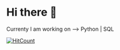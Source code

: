 # Hi there :bug:

Currenty I am working on --> Python | SQL

[![HitCount](http://hits.dwyl.com/afrinjahan/{project}.svg)](http://hits.dwyl.com/afrinjahan/{project})
